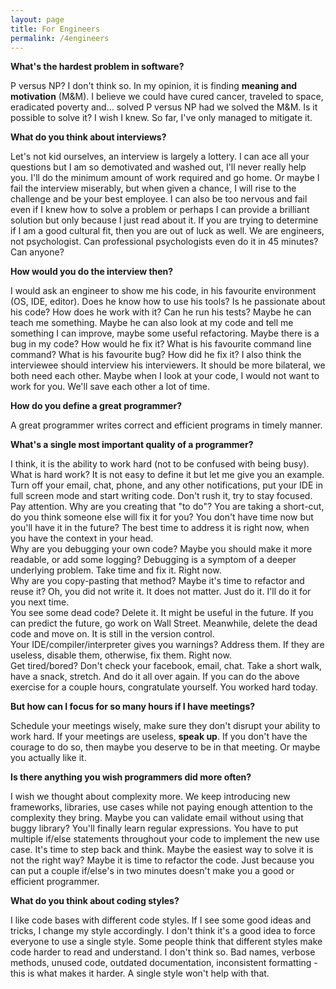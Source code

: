 ```yaml
---
layout: page
title: For Engineers
permalink: /4engineers
---
```


**What's the hardest problem in software?**

P versus NP? I don't think so. In my opinion, it is finding **meaning and motivation** (M&M). I believe we could have cured cancer, traveled to space, eradicated
poverty and... solved P versus NP had we solved the M&M. Is it possible to solve it? I wish I knew. So far, I've only managed to mitigate it.

**What do you think about interviews?**

Let's not kid ourselves, an interview is largely a lottery. I can ace all your questions but I am so demotivated and washed out, I'll never really 
help you. I'll do the minimum amount of work required and go home. Or maybe I fail the interview miserably, but when given a chance, I will rise 
to the challenge and be your best employee. I can also be too nervous and fail even if I knew how to solve a problem or perhaps I can provide a brilliant
solution but only because I just read about it. If you are trying to determine if I am a good cultural fit, then you are out of luck as well. We are engineers,
not psychologist. Can professional psychologists even do it in 45 minutes? Can anyone?

**How would you do the interview then?**

I would ask an engineer to show me his code, in his favourite environment (OS, IDE, editor). Does he know how to use his tools? Is he passionate about
his code? How does he work with it? Can he run his tests? Maybe he can teach me something. Maybe he can also look at my code and tell me something
I can improve, maybe some useful refactoring. Maybe there is a bug in my code? How would he fix it? What is his favourite command line command? 
What is his favourite bug? How did he fix it? I also think the interviewee should interview his interviewers. It should be more bilateral, we both need
each other. Maybe when I look at your code, I would not want to work for you. We'll save each other a lot of time.

**How do you define a great programmer?**

A great programmer writes correct and efficient programs in timely manner.

**What's a single most important quality of a programmer?**

I think, it is the ability to work hard (not to be confused with being busy). What is hard work? It is not easy to define it but let me give you an example.
Turn off your email, chat, phone, and any other notifications, put your IDE in full screen mode and start writing code. Don't rush it, try to stay focused. Pay attention.
Why are you creating that "to do"? You are taking a short-cut, do you think someone else will fix it for you? You don't have time now but you'll have it in the future?
The best time to address it is right now, when you have the context in your head.<br/>
Why are you debugging your own code? Maybe you should make it more readable, or add some logging? Debugging is a symptom of a deeper underlying problem. Take time and fix it. Right now.<br/>
Why are you copy-pasting that method? Maybe it's time to refactor and reuse it? Oh, you did not write it. It does not matter. Just do it. I'll do it for you next time.<br/>
You see some dead code? Delete it. It might be useful in the future. If you can predict the future, go work on Wall Street. Meanwhile, delete the dead code and move on. It is still in the version
control.<br/>
Your IDE/compiler/interpreter gives you warnings? Address them. If they are useless, disable them, otherwise, fix them. Right now.<br/>
Get tired/bored? Don't check your facebook, email, chat. Take a short walk, have a snack, stretch. And do it all over again. If you can do the above exercise for a couple hours, congratulate yourself.
You worked hard today.

**But how can I focus for so many hours if I have meetings?**

Schedule your meetings wisely, make sure they don't disrupt your ability to work hard. If your meetings are useless, **speak up**. If you don't have the courage to do so, then maybe you deserve
to be in that meeting. Or maybe you actually like it.

**Is there anything you wish programmers did more often?**

I wish we thought about complexity more. We keep introducing new frameworks, libraries, use cases while not paying enough attention to the complexity they bring. Maybe you can validate email without using
that buggy library? You'll finally learn regular expressions. You have to put multiple if/else statements throughout your code to implement the new use case. It's time to step back and think. Maybe 
the easiest way to solve it is not the right way? Maybe it is time to refactor the code. Just because you can put a couple if/else's in two minutes doesn't make you a good or efficient programmer. 

**What do you think about coding styles?**

I like code bases with different code styles. If I see some good ideas and tricks, I change my style accordingly. I don't think it's a good idea to force everyone to use a single style. Some people 
think that different styles make code harder to read and understand. I don't think so. Bad names, verbose methods, unused code, outdated documentation, inconsistent formatting - this is what makes it harder. 
A single style won't help with that.  